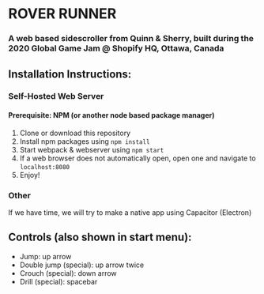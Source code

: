 # ROVER RUNNER

### A web based sidescroller from Quinn & Sherry, built during the 2020 Global Game Jam @ Shopify HQ, Ottawa, Canada

## Installation Instructions:

### Self-Hosted Web Server

#### Prerequisite: NPM (or another node based package manager)

1. Clone or download this repository
2. Install npm packages using `npm install`
3. Start webpack & webserver using `npm start`
4. If a web browser does not automatically open, open one and navigate to `localhost:8080`
5. Enjoy!

### Other

If we have time, we will try to make a native app using Capacitor (Electron)

## Controls (also shown in start menu):

- Jump: up arrow
- Double jump (special): up arrow twice
- Crouch (special): down arrow
- Drill (special): spacebar
